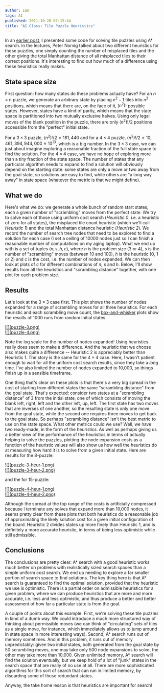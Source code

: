 ```yaml
---
author: Ian
tags: AI
published: 2011-10-20 07:15:44
title: "AI Class: Tile Puzzle Heuristics"
---
```

In an [earlier post][astar1], I presented some code for solving tile
puzzles using A* search.  In the lectures, Peter Norvig talked about
two different heuristics for these puzzles, one simply counting the
number of misplaced tiles and the other giving the total Manhattan
distance of all misplaced tiles to their correct positions.  It's
interesting to find out how much of a difference using these
heuristics really makes.

<!--MORE-->


## State space size ##

First question: how many states do these problems actually have?  For
an $n \times n$ puzzle, we generate an arbitrary state by placing
$n^2-1$ tiles into $n^2$ positions, which means that there are, on the
face of it, $(n^2)!$ possible states.  However, states have a kind of
parity, which means that the state space is partitioned into two
mutually exclusive halves.  Using only legal moves of the blank
position in the puzzle, there are only $(n^2)!/2$ positions accessible
from the "perfect" initial state.

For a $3 \times 3$ puzzle, $(n^2)!/2 = 181,440$ and for a $4 \times 4$
puzzle, $(n^2)!/2 = 10,461,394,944,000 \approx 10^{13}$, which is a
big number.  In the $3 \times 3$ case, we can just about imagine
exploring a reasonable fraction of the full state space to find the
solution.  For the $4 \times 4$ case, we have no hope of exploring
more than a *tiny* fraction of the state space.  The number of states
that any particular algorithm needs to expand to find a solution will
obviously depend on the starting state: some states are only a move or
two away from the goal state, so solutions are easy to find, while
others are "a long way away" in state space (whatever the metric is
that we might define).


## What we do ##

Here's what we do: we generate a whole bunch of random start states,
each a given number of "scrambling" moves from the perfect state.  We
try to solve each of those using uniform cost search (*Heuristic 0*,
i.e. a heuristic of zero for all states), the misplaced tile count
heuristic (which we'll call *Heuristic 1*) and the total Manhattan
distance heuristic (*Heuristic 2*).  We record the number of search
tree nodes that need to be explored to find a solution for each case
(I set a ceiling of 10000 nodes just so I can finish a reasonable
number of computations on my aging laptop).  What we end up with is a
set of tuples $(n, s, h, c)$, where $n$ is the problem size (3 or 4),
$s$ is the number of "scrambling" moves (between 10 and 100), $h$ is
the heuristic (0, 1 or 2) and $c$ is the cost, i.e. the number of
nodes expanded.  We can then look at plots of $c$ for different
combinations of $n$, $s$ and $h$.  Below, I'll show results from all
the heuristics and "scrambling distance" together, with one plot for
each problem size.


## Results ##

Let's look at the $3 \times 3$ case first.  This plot shows the number
of nodes expanded for a range of scrambling moves for all three
heuristics.  For each heuristic and each scrambling move count, the
[box-and-whisker][box] plots show the results of 1000 runs from random
initial states:

<div class="img2-left">
  <a href="puzzle-3.png">![](puzzle-3.png)</a>
</div>
<div class="img2-right">
  <a href="puzzle-4.png">![](puzzle-4.png)</a>
</div>
<div class="img-spacer"/>

Note the log scale for the number of nodes expanded!  Using heuristics
really does seem to make a difference.  And the heuristic that we
choose also makes quite a difference -- Heuristic 2 is appreciably
better than Heuristic 1.  The story is the same for the $4 \times 4$
case.  Here, I wasn't patient enough to wait for all the uniform cost
search results, since they take a *long* time.  I've also limited the
number of nodes expanded to 10,000, so things finish up in a sensible
timeframe.

One thing that's clear on these plots is that there's a very big
spread in the cost of starting from different states the same
"scrambling distance" from the goal state.  That's expected: consider
two states at a "scrambling distance" of 3 from the initial state, one
of which consists of moving the blank left, right, left and the other
left, up, left.  The first state has two moves that are inverses of
one another, so the resulting state is only one move from the goal
state, while the second one requires three moves to get back to the
goal state.  So perhaps "scrambling distance" isn't the best metric to
use on the state space.  What other metrics could we use?  Well, we
have two ready-made, in the form of the heuristics.  As well as
perhaps giving us a better view of the performance of the heuristics
in terms of actually helping to solve the puzzles, plotting the node
expansion costs as a function of the heuristic values will also show
us how well the heuristics do at measuring how hard it is to solve
from a given initial state.  Here are results for the 8-puzzle:

<div class="img2-left">
  <a href="puzzle-3-heur-1.png">![](puzzle-3-heur-1.png)</a>
</div>
<div class="img2-right">
  <a href="puzzle-3-heur-2.png">![](puzzle-3-heur-2.png)</a>
</div>
<div class="img-spacer"/>

and the for 15-puzzle:

<div class="img2-left">
  <a href="puzzle-4-heur-1.png">![](puzzle-4-heur-1.png)</a>
</div>
<div class="img2-right">
  <a href="puzzle-4-heur-2.png">![](puzzle-4-heur-2.png)</a>
</div>
<div class="img-spacer"/>

Although the spread at the top range of the costs is artificially
compressed because I terminate any solves that expand more than 10,000
nodes, it seems pretty clear from these plots that both heuristics do
a reasonable job of approximating the likely solution cost for a given
initial configuration of the board.  Heuristic 2 divides states up
more finely than Heuristic 1, and is definitely a more accurate
heuristic, in terms of being less optimistic while still admissible.


## Conclusions ##

The conclusions are pretty clear: A* search with a good heuristic
works much better on problems with realistically sized search spaces
than a simple uniform cost search.  We end up needing to explore a far
smaller portion of search space to find solutions.  The key thing here
is that A* search is guaranteed to find the optimal solution, provided
that the heuristic we use is optimistic.  There is a partial order on
admissible heuristics for a given problem, where we can produce
heuristics that are more and more accurate, i.e. less and less
optimistic, and thus produce a better and better assessment of how far
a particular state is from the goal.

A couple of points about this example.  First, we're solving these
tile puzzles in kind of a dumb way.  We could introduce a much more
structured way of thinking about permissible moves (we can think of
"circulating" sets of tiles as a single move, for instance, which
immediately allows us to jump around in state space in more
interesting ways).  Second, A* search runs out of memory sometimes.
And in this problem, it runs out of memory unpredictably: given two
initial states, both generated from the goal state by 50 scrambling
moves, one may take only 500 node expansions to solve, the other may
take more than 10,000.  Given unlimited memory, A* search will find
the solution eventually, but we keep hold of a lot of "junk" states in
the search space that are really of no use at all.  There are more
sophisticated algorithms for this sort of search that can run in
limited memory, by discarding some of those redundant states.

Anyway, the take home lesson is that heuristics are important for
search!


[astar1]: /blog/posts/2011/10/16/a-star-search
[box]: http://en.wikipedia.org/wiki/Box_and_whisker_plot
